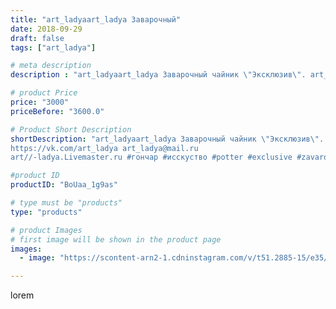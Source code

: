 ```yaml
---
title: "art_ladyaart_ladya Заварочный"
date: 2018-09-29
draft: false
tags: ["art_ladya"]

# meta description
description : "art_ladyaart_ladya Заварочный чайник \"Эксклюзив\". art_ladya\"Арт Ладья\" Гончарная мастерская в Нижнем Новгороде. Изготовление керамики и мастер//-классы по о"

# product Price
price: "3000"
priceBefore: "3600.0"

# Product Short Description
shortDescription: "art_ladyaart_ladya Заварочный чайник \"Эксклюзив\". art_ladya\"Арт Ладья\" Гончарная мастерская в Нижнем Новгороде. Изготовление керамики и мастер//-классы по обучению. 
https://vk.com/art_ladya art_ladya@mail.ru 
art//-ladya.Livemaster.ru #гончар #исскуство #potter #exclusive #zavarotnyuk #керамикаручнаяработа #керамиканазаказ #handmade #керамика #гончарнаяпосуда #эксклюзивнаякерамика #painter #tea #decor #ceramicar #nntoday #claygoods #restaurant #earthenware #ceramic #design #kraft #teatradition #ceramicart #teapot #заварочныйчайник #clay #авторскаякерамика"

#product ID
productID: "BoUaa_1g9as"

# type must be "products"
type: "products"

# product Images
# first image will be shown in the product page
images:
  - image: "https://scontent-arn2-1.cdninstagram.com/v/t51.2885-15/e35/41848708_698915180491957_3712367702622961565_n.jpg?se=7&tp=1&_nc_ht=scontent-arn2-1.cdninstagram.com&_nc_cat=101&_nc_ohc=_pcD0ooba64AX_prYM2&ccb=7-4&oh=2d476996feb1f255e7d1dbfac65509c5&oe=60840831&_nc_sid=86f79a&ig_cache_key=MTg3OTI0MzE0ODk3OTU5MDgyOA%3D%3D.2-ccb7-4"

---
```

lorem
